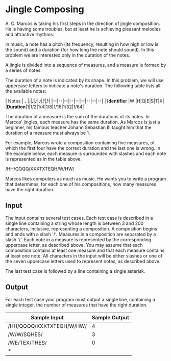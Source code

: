 # Jingle Composing

A. C. Marcos is taking his first steps in the direction of jingle composition. He is having some troubles, but at least he is achieving pleasant melodies and attractive rhythms.

In music, a note has a pitch (its frequency, resulting in how high or low is the sound) and a duration (for how long the note should sound). In this problem we are interested only in the duration of the notes.

A jingle is divided into a sequence of measures, and a measure is formed by a series of notes.

The duration of a note is indicated by its shape. In this problem, we will use uppercase letters to indicate a note's duration. The following table lists all the available notes:

| Notes | 𝅝 |𝅗𝅥|𝅘𝅥|𝅘𝅥𝅮|𝅘𝅥𝅯|𝅘𝅥𝅰|𝅘𝅥𝅱|
|--|--|--|--|--|--|--|--|--|
| **Identifier** |W  |H|Q|E|S|T|X|
|**Duration**|1|1/2|1/4|1/8|1/16|1/32|1/64|

The duration of a measure is the sum of the durations of its notes. In Marcos' jingles, each measure has the same duration. As Marcos is just a beginner, his famous teacher Johann Sebastian III taught him that the duration of a measure must always be 1.

For example, Marcos wrote a composition containing five measures, of which the first four have the correct duration and the last one is wrong. In the example below, each measure is surrounded with slashes and each note is represented as in the table above.

/HH/QQQQ/XXXTXTEQH/W/HW/

Marcos likes computers as much as music. He wants you to write a program that determines, for each one of his compositions, how many measures have the right duration.

## Input

The input contains several test cases. Each test case is described in a single line containing a string whose length is between 3 and 200 characters, inclusive, representing a composition. A composition begins and ends with a slash '/'. Measures in a composition are separated by a slash '/'. Each note in a measure is represented by the corresponding uppercase letter, as described above. You may assume that each composition contains at least one measure and that each measure contains at least one note. All characters in the input will be either slashes or one of the seven uppercase letters used to represent notes, as described above.

The last test case is followed by a line containing a single asterisk.

## Output

For each test case your program must output a single line, containing a single integer, the number of measures that have the right duration.

|Sample Input|Sample Output  |
|--|--|
| /HH/QQQQ/XXXTXTEQH/W/HW/ | 4|
|/W/W/SQHES/|3|
|/WE/TEX/THES/|0|
|*||
